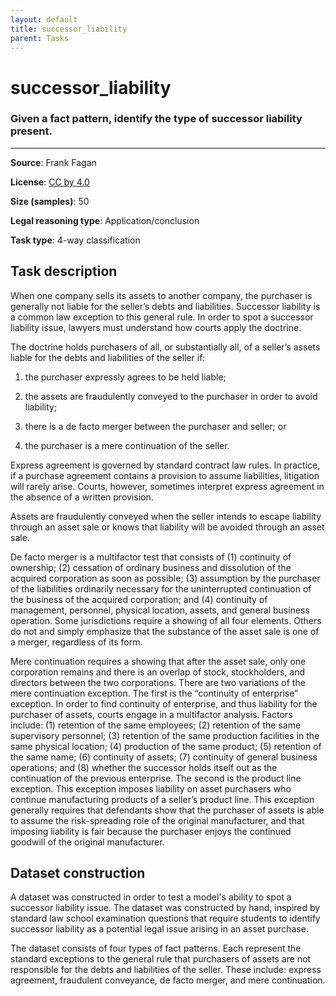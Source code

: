 ```yaml
---
layout: default
title: successor_liability
parent: Tasks
---
```

# successor_liability

### Given a fact pattern, identify the type of successor liability present.
---


**Source**: Frank Fagan

**License**: [CC by 4.0](https://creativecommons.org/licenses/by/4.0/)

**Size (samples)**: 50

**Legal reasoning type**: Application/conclusion

**Task type**: 4-way classification

## Task description

When one company sells its assets to another company, the purchaser is generally not liable for the seller’s debts and liabilities. Successor liability is a common law exception to this general rule. In order to spot a successor liability issue, lawyers must understand how courts apply the doctrine.

The doctrine holds purchasers of all, or substantially all, of a seller’s assets liable for the debts and liabilities of the seller if:

1. the purchaser expressly agrees to be held liable;

2. the assets are fraudulently conveyed to the purchaser in order to avoid liability;

3. there is a de facto merger between the purchaser and seller; or

4. the purchaser is a mere continuation of the seller.

Express agreement is governed by standard contract law rules. In practice, if a purchase agreement contains a provision to assume liabilities, litigation will rarely arise. Courts, however, sometimes interpret express agreement in the absence of a written provision. 

Assets are fraudulently conveyed when the seller intends to escape liability through an asset sale or knows that liability will be avoided through an asset sale.

De facto merger is a multifactor test that consists of (1) continuity of ownership; (2) cessation of ordinary business and dissolution of the acquired corporation as soon as possible; (3) assumption by the purchaser of the liabilities ordinarily necessary for the uninterrupted continuation of the business of the acquired corporation; and (4) continuity of management, personnel, physical location, assets, and general business operation. Some jurisdictions require a showing of all four elements. Others do not and simply emphasize that the substance of the asset sale is one of a merger, regardless of its form.

Mere continuation requires a showing that after the asset sale, only one corporation remains and there is an overlap of stock, stockholders, and directors between the two corporations. There are two variations of the mere continuation exception. The first is the “continuity of enterprise” exception. In order to find continuity of enterprise, and thus liability for the purchaser of assets, courts engage in a multifactor analysis. Factors include: (1) retention of the same employees; (2) retention of the same supervisory personnel; (3) retention of the same production facilities in the same physical location; (4) production of the same product; (5) retention of the same name; (6) continuity of assets; (7) continuity of general business operations; and (8) whether the successor holds itself out as the continuation of the previous enterprise. The second is the product line exception. This exception imposes liability on asset purchasers who continue manufacturing products of a seller’s product line. This exception generally requires that defendants show that the purchaser of assets is able to assume the risk-spreading role of the original manufacturer, and that imposing liability is fair because the purchaser enjoys the continued goodwill of the original manufacturer. 

## Dataset construction

A dataset was constructed in order to test a model's ability to spot a successor liability issue. The dataset was constructed by hand, inspired by standard law school examination questions that require students to identify successor liability as a potential legal issue arising in an asset purchase.

The dataset consists of four types of fact patterns. Each represent the standard exceptions to the general rule that purchasers of assets are not responsible for the debts and liabilities of the seller. These include: express agreement, fraudulent conveyance, de facto merger, and mere continuation.


